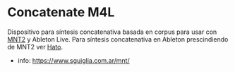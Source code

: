 # Concatenate M4L

Dispositivo para síntesis concatenativa basada en corpus para usar con [MNT2](https://github.com/fsguiglia/MNT2) y Ableton Live. Para síntesis concatenativa en Ableton prescindiendo de MNT2 ver [Hato](https://github.com/fsguiglia/Hato).

+ info: https://www.sguiglia.com.ar/mnt/